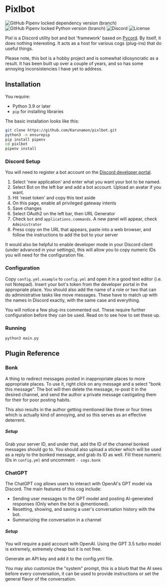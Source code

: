 # Pixlbot
![GitHub Pipenv locked dependency version (branch)](https://img.shields.io/github/pipenv/locked/dependency-version/karunamon/pixlbot/py-cord/master?style=for-the-badge) ![GitHub Pipenv locked Python version (branch)](https://img.shields.io/github/pipenv/locked/python-version/karunamon/pixlbot/release?style=for-the-badge) ![Discord](https://img.shields.io/discord/709655247357739048?logo=discord&style=for-the-badge) ![License](https://img.shields.io/github/license/karunamon/pixlbot?style=for-the-badge)

Pixl is a Discord utility bot and bot 'framework' based on [Pycord](https://pycord.dev/). By itself, it does nothing interesting. It acts as a host for various cogs (plug-ins) that do useful things.

Please note, this bot is a hobby project and is somewhat idiosyncratic as a result. It has been built up over a couple of years, and so has some annoying inconsistencies I have yet to address.

## Installation

You require:

* Python 3.9 or later
* `pip` for installing libraries

The basic installation looks like this:

```bash
git clone https://github.com/Karunamon/pixlbot.git 
python3 -m ensurepip
pip install pipenv
cd pixlbot
pipenv install
```

### Discord Setup

You will need to register a bot account on the [Discord developer portal](https://discord.com/developers/applications). 

1. Select 'new application' and enter what you want your bot to be named.
2. Select Bot on the left bar and add a bot account. Upload an avatar if you want.
3. Hit 'reset token' and copy this text aside
4. On this page, enable all privileged gateway intents
5. Save changes
6. Select OAuth2 on the left bar, then URL Generator
7. Check `bot` and `applications.commands`. A new panel will appear, check `Administrator`
8. Press copy on the URL that appears, paste into a web browser, and follow the instructions to add the bot to your server

It would also be helpful to enable developer mode in your Discord client (under advanced in your settings), this will allow you to copy numeric IDs you will need for the configuration file.

### Configuration

Copy `config.yml.example` to `config.yml` and open it in a good text editor (i.e. not Notepad). Insert your bot's token from the developer portal in the appropriate place. You should also add the name of a role or two that can do administrative tasks like move messages. These have to match up with the names in Discord exactly, with the same case and everything.

You will notice a few plug-ins commented out. These require further configuration before they can be used. Read on to see how to set these up.

### Running

`python3 main.py`

## Plugin Reference

### Bonk
A thing to redirect messages posted in inappropriate places to more appropriate places. To use it, right click on any message and a select "bonk this message". The bot will then delete the message, re-post it in the desired channel, and send the author a private message castigating them for their for poor posting habits.

This also results in the author getting mentioned like three or four times which is actually kind of annoying, and so this serves as an effective deterrent.

##### Setup

Grab your server ID, and under that, add the ID of the channel bonked messages should go to. You should also upload a sticker which will be used as a reply to the bonked message, and grab its ID as well. Fill these numeric IDs in `config.yml` and uncomment `- cogs.bonk`

### ChatGPT
The ChatGPT cog allows users to interact with OpenAI's GPT model via Discord. The main features of this cog include:

- Sending user messages to the GPT model and posting AI-generated responses (Only when the bot is @mentioned).
- Resetting, showing, and saving a user's conversation history with the bot.
- Summarizing the conversation in a channel

##### Setup

You will require a paid account with OpenAI. Using the GPT 3.5 turbo model is extremely, extremely cheap but it is not free.

Generate an API key and add it to the config.yml file. 

You may also customize the "system" prompt, this is a blurb that the AI sees before every conversation, it can be used to provide instructions or set the general flavor of the conversation.

